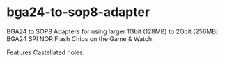 # bga24-to-sop8-adapter
BGA24 to SOP8 Adapters for using larger 1Gbit (128MB) to 2Gbit (256MB) BGA24 SPI NOR Flash Chips on the Game &amp; Watch.

Features Castellated holes.
